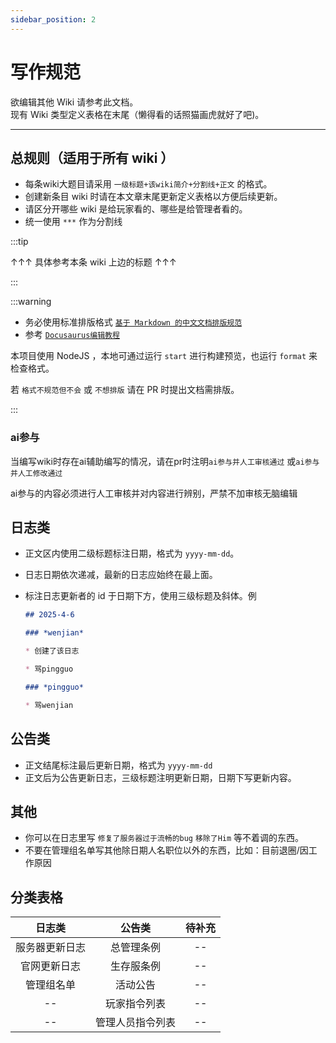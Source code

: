 ```yaml
---
sidebar_position: 2
---
```


# 写作规范

欲编辑其他 Wiki 请参考此文档。  
现有 Wiki 类型定义表格在末尾（懒得看的话照猫画虎就好了吧)。

***

## 总规则（适用于所有 wiki ）

* 每条wiki大题目请采用 `一级标题+该wiki简介+分割线+正文` 的格式。
* 创建新条目 wiki 时请在本文章末尾更新定义表格以方便后续更新。
* 请区分开哪些 wiki 是给玩家看的、哪些是给管理者看的。
* 统一使用 `***` 作为分割线

:::tip

↑↑↑ 具体参考本条 wiki 上边的标题 ↑↑↑

:::

:::warning

* 务必使用标准排版格式 [`基于 Markdown 的中文文档排版规范`](https://zhuanlan.zhihu.com/p/144446995)
* 参考 [`Docusaurus编辑教程`](https://www.docusaurus.cn/docs)

本项目使用 NodeJS ，本地可通过运行 `start` 进行构建预览，也运行 `format` 来检查格式。

若 `格式不规范但不会` 或 `不想排版` 请在 PR 时提出文档需排版。

:::
### ai参与
当编写wiki时存在ai辅助编写的情况，请在pr时注明`ai参与并人工审核通过` 或`ai参与并人工修改通过` 

ai参与的内容必须进行人工审核并对内容进行辨别，严禁不加审核无脑编辑
## 日志类

* 正文区内使用二级标题标注日期，格式为 `yyyy-mm-dd`。
* 日志日期依次递减，最新的日志应始终在最上面。
* 标注日志更新者的 id 于日期下方，使用三级标题及斜体。例

	```markdown
	## 2025-4-6
	
	### *wenjian*
	
	* 创建了该日志
	
	* 骂pingguo
	
	### *pingguo*
	
	* 骂wenjian
	
	```


## 公告类

* 正文结尾标注最后更新日期，格式为 `yyyy-mm-dd` 
* 正文后为公告更新日志，三级标题注明更新日期，日期下写更新内容。

## 其他

* 你可以在日志里写 `修复了服务器过于流畅的bug` `移除了Him` 等不着调的东西。
* 不要在管理组名单写其他除日期人名职位以外的东西，比如：目前退圈/因工作原因

## 分类表格


|   日志类   |   公告类    | 待补充 |
|:-------:|:--------:|:---:|
| 服务器更新日志 |  总管理条例   | --  |
| 官网更新日志  |  生存服条例   | --  |
|  管理组名单  |   活动公告   | --  |
|   --    |  玩家指令列表  | --  |
|   --    | 管理人员指令列表 | --  |



